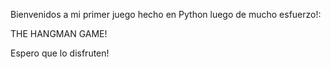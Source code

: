 Bienvenidos a mi primer juego hecho en Python luego de mucho esfuerzo!:

THE HANGMAN GAME!

Espero que lo disfruten!